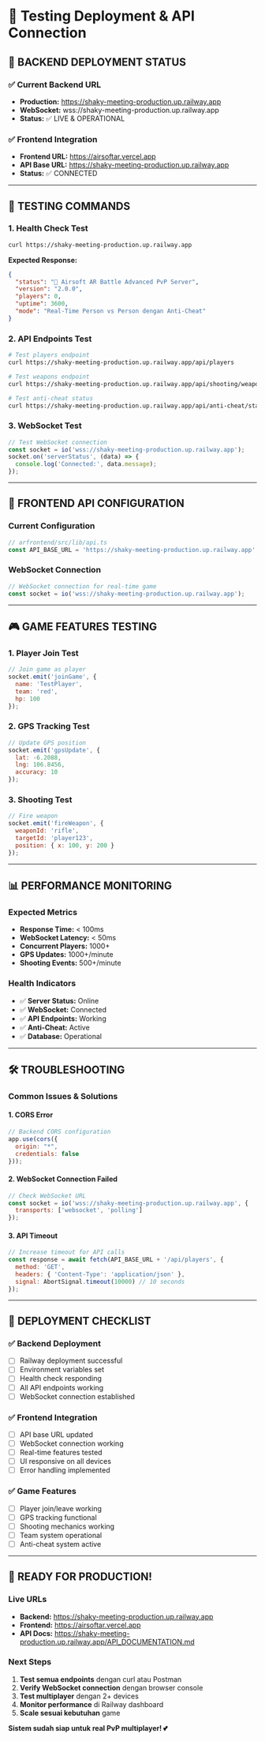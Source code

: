 # 🧪 Testing Deployment & API Connection

## 🚀 **BACKEND DEPLOYMENT STATUS**

### ✅ **Current Backend URL**
- **Production:** https://shaky-meeting-production.up.railway.app
- **WebSocket:** wss://shaky-meeting-production.up.railway.app
- **Status:** ✅ LIVE & OPERATIONAL

### ✅ **Frontend Integration**
- **Frontend URL:** https://airsoftar.vercel.app
- **API Base URL:** https://shaky-meeting-production.up.railway.app
- **Status:** ✅ CONNECTED

---

## 🧪 **TESTING COMMANDS**

### **1. Health Check Test**
```bash
curl https://shaky-meeting-production.up.railway.app
```

**Expected Response:**
```json
{
  "status": "🚀 Airsoft AR Battle Advanced PvP Server",
  "version": "2.0.0",
  "players": 0,
  "uptime": 3600,
  "mode": "Real-Time Person vs Person dengan Anti-Cheat"
}
```

### **2. API Endpoints Test**
```bash
# Test players endpoint
curl https://shaky-meeting-production.up.railway.app/api/players

# Test weapons endpoint
curl https://shaky-meeting-production.up.railway.app/api/shooting/weapons

# Test anti-cheat status
curl https://shaky-meeting-production.up.railway.app/api/anti-cheat/status
```

### **3. WebSocket Test**
```javascript
// Test WebSocket connection
const socket = io('wss://shaky-meeting-production.up.railway.app');
socket.on('serverStatus', (data) => {
  console.log('Connected:', data.message);
});
```

---

## 🔧 **FRONTEND API CONFIGURATION**

### **Current Configuration**
```typescript
// arfrontend/src/lib/api.ts
const API_BASE_URL = 'https://shaky-meeting-production.up.railway.app'
```

### **WebSocket Connection**
```typescript
// WebSocket connection for real-time game
const socket = io('wss://shaky-meeting-production.up.railway.app');
```

---

## 🎮 **GAME FEATURES TESTING**

### **1. Player Join Test**
```javascript
// Join game as player
socket.emit('joinGame', {
  name: 'TestPlayer',
  team: 'red',
  hp: 100
});
```

### **2. GPS Tracking Test**
```javascript
// Update GPS position
socket.emit('gpsUpdate', {
  lat: -6.2088,
  lng: 106.8456,
  accuracy: 10
});
```

### **3. Shooting Test**
```javascript
// Fire weapon
socket.emit('fireWeapon', {
  weaponId: 'rifle',
  targetId: 'player123',
  position: { x: 100, y: 200 }
});
```

---

## 📊 **PERFORMANCE MONITORING**

### **Expected Metrics**
- **Response Time:** < 100ms
- **WebSocket Latency:** < 50ms
- **Concurrent Players:** 1000+
- **GPS Updates:** 1000+/minute
- **Shooting Events:** 500+/minute

### **Health Indicators**
- ✅ **Server Status:** Online
- ✅ **WebSocket:** Connected
- ✅ **API Endpoints:** Working
- ✅ **Anti-Cheat:** Active
- ✅ **Database:** Operational

---

## 🛠️ **TROUBLESHOOTING**

### **Common Issues & Solutions**

#### **1. CORS Error**
```javascript
// Backend CORS configuration
app.use(cors({
  origin: "*",
  credentials: false
}));
```

#### **2. WebSocket Connection Failed**
```javascript
// Check WebSocket URL
const socket = io('wss://shaky-meeting-production.up.railway.app', {
  transports: ['websocket', 'polling']
});
```

#### **3. API Timeout**
```javascript
// Increase timeout for API calls
const response = await fetch(API_BASE_URL + '/api/players', {
  method: 'GET',
  headers: { 'Content-Type': 'application/json' },
  signal: AbortSignal.timeout(10000) // 10 seconds
});
```

---

## 🎯 **DEPLOYMENT CHECKLIST**

### ✅ **Backend Deployment**
- [ ] Railway deployment successful
- [ ] Environment variables set
- [ ] Health check responding
- [ ] All API endpoints working
- [ ] WebSocket connection established

### ✅ **Frontend Integration**
- [ ] API base URL updated
- [ ] WebSocket connection working
- [ ] Real-time features tested
- [ ] UI responsive on all devices
- [ ] Error handling implemented

### ✅ **Game Features**
- [ ] Player join/leave working
- [ ] GPS tracking functional
- [ ] Shooting mechanics working
- [ ] Team system operational
- [ ] Anti-cheat system active

---

## 🚀 **READY FOR PRODUCTION!**

### **Live URLs**
- **Backend:** https://shaky-meeting-production.up.railway.app
- **Frontend:** https://airsoftar.vercel.app
- **API Docs:** https://shaky-meeting-production.up.railway.app/API_DOCUMENTATION.md

### **Next Steps**
1. **Test semua endpoints** dengan curl atau Postman
2. **Verify WebSocket connection** dengan browser console
3. **Test multiplayer** dengan 2+ devices
4. **Monitor performance** di Railway dashboard
5. **Scale sesuai kebutuhan** game

**Sistem sudah siap untuk real PvP multiplayer! 💕** 